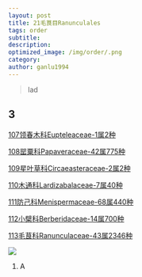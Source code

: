 ```yaml
---
layout: post
title: 21毛茛目Ranunculales
tags: order    
subtitle: 
description: 
optimized_image: /img/order/.png
category: 
author: ganlu1994  
---
```


> lad

## 3

[107领春木科Eupteleaceae-1属2种](https://ganlu1994.github.io/107领春木科Eupteleaceae/)

[108罂粟科Papaveraceae-42属775种](https://ganlu1994.github.io/108罂粟科Papaveraceae/)

[109星叶草科Circaeasteraceae-2属2种](https://ganlu1994.github.io/109星叶草科Circaeasteraceae/)

[110木通科Lardizabalaceae-7属40种](https://ganlu1994.github.io/110木通科Lardizabalaceae/)

[111防己科Menispermaceae-68属440种](https://ganlu1994.github.io/111防己科Menispermaceae/)

[112小檗科Berberidaceae-14属700种](https://ganlu1994.github.io/112小檗科Berberidaceae/)

[113毛茛科Ranunculaceae-43属2346种](https://ganlu1994.github.io/113毛茛科Ranunculaceae/)

![](/img/phylo/.png)

1. A